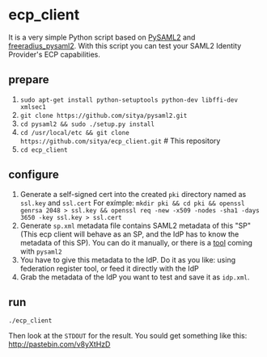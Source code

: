# ecp_client
It is a very simple Python script based on [PySAML2](https://github.com/rohe/pysaml2) and [freeradius_pysaml2](https://github.com/rohe/freeradius_pysaml2.git). With this script you can test your SAML2 Identity Provider's ECP capabilities. 

## prepare

1. `sudo apt-get install python-setuptools python-dev libffi-dev xmlsec1`
2. `git clone https://github.com/sitya/pysaml2.git`
3. `cd pysaml2 && sudo ./setup.py install`
4. `cd /usr/local/etc && git clone https://github.com/sitya/ecp_client.git` # This repository
5. `cd ecp_client`

## configure

1. Generate a self-signed cert into the created `pki` directory named as `ssl.key` and `ssl.cert` For exímple: `mkdir pki && cd pki && openssl genrsa 2048 > ssl.key && openssl req -new -x509 -nodes -sha1 -days 3650 -key ssl.key > ssl.cert`
2. Generate `sp.xml` metadata file contains SAML2 metadata of this "SP" (This ecp client will behave as an SP, and the IdP has to know the metadata of this SP). You can do it manually, or there is a [tool](https://github.com/rohe/pysaml2/blob/ae9d27e5100f002f55ad6eb2b252a0aa5f16a336/tools/make_metadata.py) coming with `pysaml2`
3. You have to give this metadata to the IdP. Do it as you like: using federation register tool, or feed it directly with the IdP
4. Grab the metadata of the IdP you want to test and save it as `idp.xml`.

## run

`./ecp_client`

Then look at the `STDOUT` for the result. You sould get something like this: http://pastebin.com/v8yXtHzD

